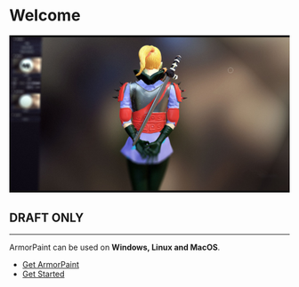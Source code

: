 # Welcome

![](essentials/img/intro.jpg)

## DRAFT ONLY

---

ArmorPaint can be used on **Windows, Linux and MacOS**.

- [Get ArmorPaint](http://armorpaint.org/download.html)
- [Get Started](essentials/intro.md)
